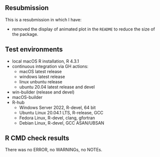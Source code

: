 ## Resubmission

This is a resubmission in which I have:

* removed the display of animated plot in the `README` to reduce the size of the 
package.

## Test environments

- local macOS R installation, R 4.3.1
- continuous integration via GH actions:
    - macOS latest release
    - windows latest release
    - linux unbuntu release
    - ubuntu 20.04 latest release and devel
- win-builder (release and devel)
- macOS-builder
- R-hub
    - Windows Server 2022, R-devel, 64 bit
    - Ubuntu Linux 20.04.1 LTS, R-release, GCC
    - Fedora Linux, R-devel, clang, gfortran
    - Debian Linux, R-devel, GCC ASAN/UBSAN

## R CMD check results

There was no ERROR, no WARNINGs, no NOTEs.
